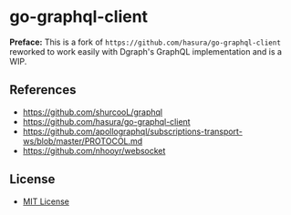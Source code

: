 go-graphql-client
=======

**Preface:** This is a fork of `https://github.com/hasura/go-graphql-client` reworked to work easily with Dgraph's GraphQL implementation and is a WIP.

References
----------
- https://github.com/shurcooL/graphql
- https://github.com/hasura/go-graphql-client
- https://github.com/apollographql/subscriptions-transport-ws/blob/master/PROTOCOL.md
- https://github.com/nhooyr/websocket


License
-------

-	[MIT License](LICENSE)

